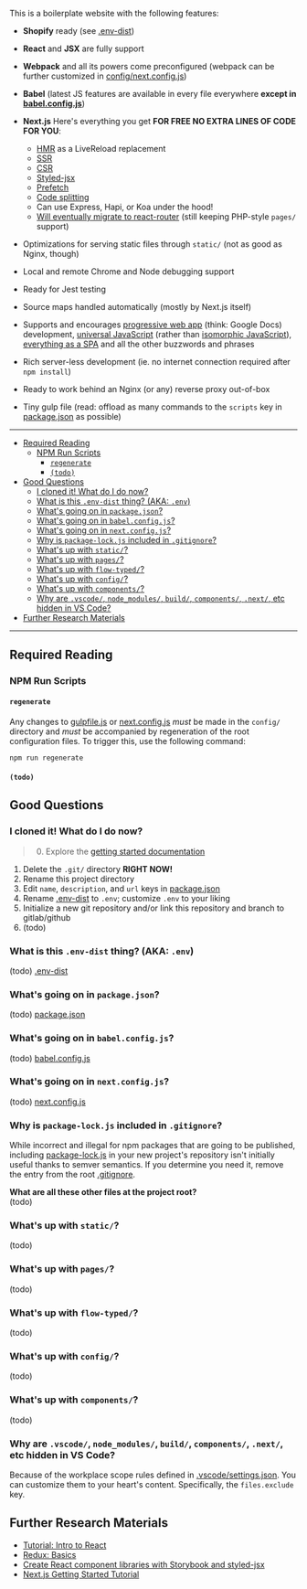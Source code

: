 This is a boilerplate website with the following features:

* **Shopify** ready (see [.env-dist](.env-dist))
* **React** and **JSX** are fully support
* **Webpack** and all its powers come preconfigured (webpack can be further customized in [config/next.config.js](config/next.config.js))
* **Babel** (latest JS features are available in every file everywhere **except in [babel.config.js](babel.config.js)**)
* **Next.js** Here's everything you get **FOR FREE NO EXTRA LINES OF CODE FOR YOU**:
    * [HMR]() as a LiveReload replacement
    * [SSR](https://hackernoon.com/next-js-react-server-side-rendering-done-right-f9700078a3b6)
    * [CSR](http://krasimirtsonev.com/blog/article/deep-dive-into-client-side-routing-navigo-pushstate-hash)
    * [Styled-jsx](https://github.com/zeit/styled-jsx)
    * [Prefetch](https://nextjs.org/docs/#prefetching-pages)
    * [Code splitting](https://zeit.co/blog/next#automatic-server-rendering-and-code-splitting)
    * Can use Express, Hapi, or Koa under the hood!
    * [Will eventually migrate to react-router](https://react-etc.net/entry/next-js-to-adopt-react-router) (still keeping PHP-style `pages/` support)

* Optimizations for serving static files through `static/` (not as good as Nginx, though)
* Local and remote Chrome and Node debugging support
* Ready for Jest testing
* Source maps handled automatically (mostly by Next.js itself)
* Supports and encourages [progressive web app](https://en.wikipedia.org/wiki/Progressive_Web_Apps) (think: Google Docs) development, [universal JavaScript](https://cdb.reacttraining.com/universal-javascript-4761051b7ae9) (rather than [isomorphic JavaScript](https://medium.com/@ghengeveld/isomorphism-vs-universal-javascript-4b47fb481beb)), [everything as a SPA]() and all the other buzzwords and phrases
* Rich server-less development (ie. no internet connection required after `npm install`)
* Ready to work behind an Nginx (or any) reverse proxy out-of-box
* Tiny gulp file (read: offload as many commands to the `scripts` key in [package.json](package.json) as possible)

***

<!-- TOC -->

- [Required Reading](#required-reading)
    - [NPM Run Scripts](#npm-run-scripts)
        - [`regenerate`](#regenerate)
        - [`(todo)`](#todo)
- [Good Questions](#good-questions)
    - [I cloned it! What do I do now?](#i-cloned-it-what-do-i-do-now)
    - [What is this `.env-dist` thing? (AKA: `.env`)](#what-is-this-env-dist-thing-aka-env)
    - [What's going on in `package.json`?](#whats-going-on-in-packagejson)
    - [What's going on in `babel.config.js`?](#whats-going-on-in-babelconfigjs)
    - [What's going on in `next.config.js`?](#whats-going-on-in-nextconfigjs)
    - [Why is `package-lock.js` included in `.gitignore`?](#why-is-package-lockjs-included-in-gitignore)
    - [What's up with `static/`?](#whats-up-with-static)
    - [What's up with `pages/`?](#whats-up-with-pages)
    - [What's up with `flow-typed/`?](#whats-up-with-flow-typed)
    - [What's up with `config/`?](#whats-up-with-config)
    - [What's up with `components/`?](#whats-up-with-components)
    - [Why are `.vscode/`, `node_modules/`, `build/`, `components/`, `.next/`, etc hidden in VS Code?](#why-are-vscode-node_modules-build-components-next-etc-hidden-in-vs-code)
- [Further Research Materials](#further-research-materials)

<!-- /TOC -->

***

## Required Reading

### NPM Run Scripts

#### `regenerate`

Any changes to [gulpfile.js](config/gulpfile.js) or
[next.config.js](config/next.config.js) *must* be made in the `config/`
directory and *must* be accompanied by regeneration of the root configuration
files. To trigger this, use the following command:

```bash
npm run regenerate
```

#### `(todo)`

## Good Questions

### I cloned it! What do I do now?

> 0. Explore the [getting started documentation](https://git.xunn.io/DarkTools/ergo-provision/wikis/home)
1. Delete the `.git/` directory **RIGHT NOW!**
2. Rename this project directory
3. Edit `name`, `description`, and `url` keys in [package.json](package.json)
4. Rename [.env-dist](.env-dist) to `.env`; customize `.env` to your liking
5. Initialize a new git repository and/or link this repository and branch to gitlab/github
6. (todo)

### What is this `.env-dist` thing? (AKA: `.env`)

(todo) [.env-dist](.env-dist)

### What's going on in `package.json`?

(todo) [package.json](package.json)

### What's going on in `babel.config.js`?

(todo) [babel.config.js](babel.config.js)

### What's going on in `next.config.js`?

(todo) [next.config.js](next.config.js)

### Why is `package-lock.js` included in `.gitignore`?

While incorrect and illegal for npm packages that are going to be published,
including [package-lock.js](package-lock.js) in your new project's repository
isn't initially useful thanks to semver semantics. If you determine you need it,
remove the entry from the root [.gitignore](.gitignore).

<detail>
    <summary><strong>What are all these other files at the project root?</strong></summary>
(todo)
</detail>

### What's up with `static/`?

(todo)

### What's up with `pages/`?

(todo)

### What's up with `flow-typed/`?

(todo)

### What's up with `config/`?

(todo)

### What's up with `components/`?

(todo)

### Why are `.vscode/`, `node_modules/`, `build/`, `components/`, `.next/`, etc hidden in VS Code?

Because of the workplace scope rules defined in
[.vscode/settings.json](.vscode/settings.json). You can customize them to your
heart's content. Specifically, the `files.exclude` key.

## Further Research Materials

* [Tutorial: Intro to React](https://reactjs.org/tutorial/tutorial.html)
* [Redux: Basics](https://redux.js.org/basics)
* [Create React component libraries with Storybook and styled-jsx](https://medium.com/@efreyreg/create-react-component-libraries-with-storybook-and-styled-jsx-8999f423f06b)
* [Next.js Getting Started Tutorial](https://nextjs.org/learn/)
